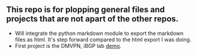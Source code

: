 ## This repo is for plopping general files and projects that are not apart of the other repos.

 - Will integrate the python markdown module to export the markdown files as html. It's step forward compared to the html export I was doing.
 - First project is the DMVPN, iBGP lab [demo](https://kevin-on-github.github.io/post4.html).
 